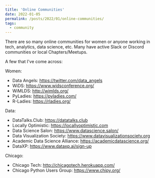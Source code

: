 ```yaml
---
title: 'Online Communities'
date: 2022-01-05
permalink: /posts/2022/01/online-communities/
tags:
  - community
---
```


There are so many online communities for women or anyone working in tech, analytics, data science, etc. Many have active Slack or Discord communities or local Chapters/Meetups.

A few that I've come across: 

Women:
- Data Angels: https://twitter.com/data_angels
- WiDS: https://www.widsconference.org/
- WiMLDS: http://wimlds.org/ 
- PyLadies: https://pyladies.com/
- R-Ladies: https://rladies.org/

Data: 
- DataTalks.Club: https://datatalks.club
- Locally Optimistic: https://locallyoptimistic.com
- Data Science Salon: https://www.datascience.salon/
- Data Visualization Society: https://www.datavisualizationsociety.org 
- Academic Data Science Alliance: https://academicdatascience.org/
- DataXP: https://www.dataxp.ai/sign-up

Chicago:
- Chicago Tech: http://chicagotech.herokuapp.com/
- Chicago Python Users Group: https://www.chipy.org/
